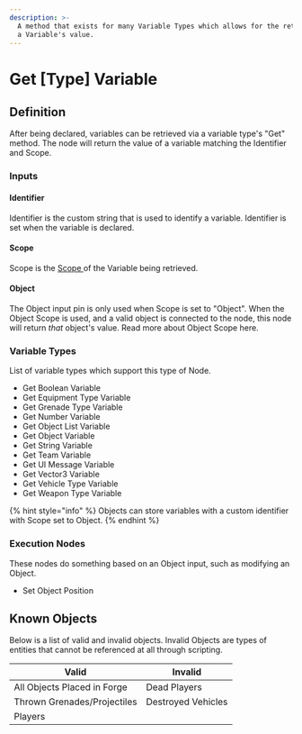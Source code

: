 ```yaml
---
description: >-
  A method that exists for many Variable Types which allows for the retrieval of
  a Variable's value.
---
```


# Get \[Type] Variable

## Definition

After being declared, variables can be retrieved via a variable type's "Get" method. The node will return the value of a variable matching the Identifier and Scope.

### Inputs

#### Identifier

Identifier is the custom string that is used to identify a variable. Identifier is set when the variable is declared.

#### Scope

Scope is the [Scope ](../scope/)of the Variable being retrieved.

#### Object

The Object input pin is only used when Scope is set to "Object". When the Object Scope is used, and a valid object is connected to the node, this node will return _that_ object's value. Read more about Object Scope here.

### Variable Types

List of variable types which support this type of Node.

* Get Boolean Variable
* Get Equipment Type Variable
* Get Grenade Type Variable
* Get Number Variable
* Get Object List Variable
* Get Object Variable
* Get String Variable
* Get Team Variable
* Get UI Message Variable
* Get Vector3 Variable
* Get Vehicle Type Variable
* Get Weapon Type Variable

{% hint style="info" %}
Objects can store variables with a custom identifier with Scope set to Object.&#x20;
{% endhint %}

### Execution Nodes

These nodes do something based on an Object input, such as modifying an Object.

* Set Object Position

## Known Objects

Below is a list of valid and invalid objects. Invalid Objects are types of entities that cannot be referenced at all through scripting.

| Valid                       | Invalid            |
| --------------------------- | ------------------ |
| All Objects Placed in Forge | Dead Players       |
| Thrown Grenades/Projectiles | Destroyed Vehicles |
| Players                     |                    |
